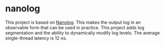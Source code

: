 # nanolog

This project is based on [Nanolog](https://github.com/zwzw1/NanoLog). This makes the output log in an observable form that can be used in practice. This project adds log segmentation and the ability to dynamically modify log levels. The average single-thread latency is 12 ns.